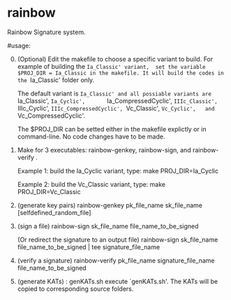 # rainbow

Rainbow Signature system.


#usage:

0. (Optional) Edit the makefile to choose a specific variant to build.
   For example of building the `Ia_Classic' variant, 
   set the variable $PROJ_DIR = Ia_Classic in the makefile.
   It will build the codes in the `Ia_Classic' folder only.

   The default variant is `Ia_Classic' and all possiable variants are 
   `Ia_Classic',   `Ia_Cyclic',       `Ia_CompressedCyclic', 
   `IIIc_Classic', `IIIc_Cyclic',     `IIIc_CompressedCyclic',
   `Vc_Classic',   `Vc_Cyclic',   and `Vc_CompressedCyclic'.

   The $PROJ_DIR can be setted either in the makefile explictly or in command-line. 
   No code changes have to be made.


1. Make for 3 executables: rainbow-genkey, rainbow-sign, and rainbow-verify .

   Example 1: build the Ia_Cyclic variant, type:
   make PROJ_DIR=Ia_Cyclic

   Example 2: build the Vc_Classic variant, type:
   make PROJ_DIR=Vc_Classic


2. (generate key pairs)
  rainbow-genkey  pk_file_name  sk_file_name [selfdefined_random_file]

3. (sign a file)
  rainbow-sign  sk_file_name file_name_to_be_signed

   (Or redirect the signature to an output file)
  rainbow-sign  sk_file_name file_name_to_be_signed | tee signature_file_name


4. (verify a signature)
  rainbow-verify  pk_file_name  signature_file_name  file_name_to_be_signed


5. (generate KATs) :
  genKATs.sh
  execute `genKATs.sh'. The KATs will be copied to corresponding source folders.
